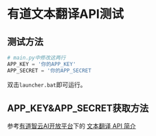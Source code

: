 # 有道文本翻译API测试

## 测试方法
```python
# main.py中修改这两行
APP_KEY = '你的APP_KEY'
APP_SECRET = '你的APP_SECRET
```

双击`launcher.bat`即可运行。

## APP_KEY&APP_SECRET获取方法

参考[有道智云AI开放平台](https://ai.youdao.com/#/)下的
[文本翻译 API 简介](https://ai.youdao.com/DOCSIRMA/html/%E8%87%AA%E7%84%B6%E8%AF%AD%E8%A8%80%E7%BF%BB%E8%AF%91/API%E6%96%87%E6%A1%A3/%E6%96%87%E6%9C%AC%E7%BF%BB%E8%AF%91%E6%9C%8D%E5%8A%A1/%E6%96%87%E6%9C%AC%E7%BF%BB%E8%AF%91%E6%9C%8D%E5%8A%A1-API%E6%96%87%E6%A1%A3.html)
